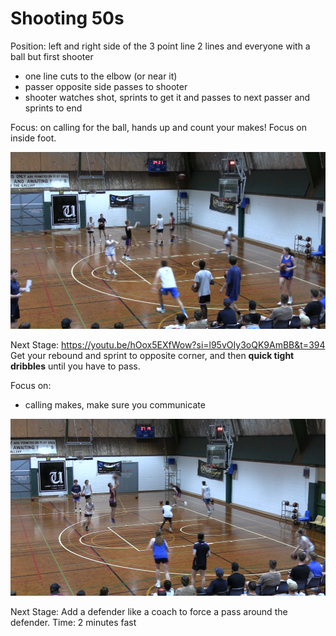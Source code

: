 # Shooting 50s

Position: left and right side of the 3 point line
2 lines and everyone with a ball but first shooter

- one line cuts to the elbow (or near it)
- passer opposite side passes to shooter
- shooter watches shot, sprints to get it and passes to next passer and sprints to end

Focus: on calling for the ball, hands up and count your makes!
Focus on inside foot.

![50](images/50.png)

Next Stage:
https://youtu.be/hOox5EXfWow?si=l95vOIy3oQK9AmBB&t=394
Get your rebound and sprint to opposite corner, and then **quick tight dribbles** until you have to pass.

Focus on: 
* calling makes, make sure you communicate

![50 - 2](images/50-2.png)

Next Stage: Add a defender like a coach to force a pass around the defender.
Time: 2 minutes fast